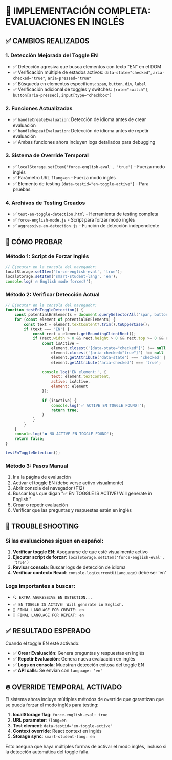 # 🚀 IMPLEMENTACIÓN COMPLETA: EVALUACIONES EN INGLÉS

## ✅ CAMBIOS REALIZADOS

### 1. **Detección Mejorada del Toggle EN**
- ✅ Detección agresiva que busca elementos con texto "EN" en el DOM
- ✅ Verificación múltiple de estados activos: `data-state="checked"`, `aria-checked="true"`, `aria-pressed="true"`
- ✅ Búsqueda en elementos específicos: `span`, `button`, `div`, `label`
- ✅ Verificación adicional de toggles y switches: `[role="switch"]`, `button[aria-pressed]`, `input[type="checkbox"]`

### 2. **Funciones Actualizadas**
- ✅ `handleCreateEvaluation`: Detección de idioma antes de crear evaluación
- ✅ `handleRepeatEvaluation`: Detección de idioma antes de repetir evaluación
- ✅ Ambas funciones ahora incluyen logs detallados para debugging

### 3. **Sistema de Override Temporal**
- ✅ `localStorage.setItem('force-english-eval', 'true')` - Fuerza modo inglés
- ✅ Parámetro URL `?lang=en` - Fuerza modo inglés
- ✅ Elemento de testing `[data-testid="en-toggle-active"]` - Para pruebas

### 4. **Archivos de Testing Creados**
- ✅ `test-en-toggle-detection.html` - Herramienta de testing completa
- ✅ `force-english-mode.js` - Script para forzar modo inglés
- ✅ `aggressive-en-detection.js` - Función de detección independiente

## 🔧 CÓMO PROBAR

### Método 1: Script de Forzar Inglés
```javascript
// Ejecutar en la consola del navegador:
localStorage.setItem('force-english-eval', 'true');
localStorage.setItem('smart-student-lang', 'en');
console.log('🔥 English mode forced!');
```

### Método 2: Verificar Detección Actual
```javascript
// Ejecutar en la consola del navegador:
function testEnToggleDetection() {
    const potentialEnElements = document.querySelectorAll('span, button, div, label, *');
    for (const element of potentialEnElements) {
        const text = element.textContent?.trim().toUpperCase();
        if (text === 'EN') {
            const rect = element.getBoundingClientRect();
            if (rect.width > 0 && rect.height > 0 && rect.top >= 0 && rect.top < 200) {
                const isActive = 
                    element.closest('[data-state="checked"]') !== null ||
                    element.closest('[aria-checked="true"]') !== null ||
                    element.getAttribute('data-state') === 'checked' ||
                    element.getAttribute('aria-checked') === 'true';
                
                console.log('EN element:', {
                    text: element.textContent,
                    active: isActive,
                    element: element
                });
                
                if (isActive) {
                    console.log('✅ ACTIVE EN TOGGLE FOUND!');
                    return true;
                }
            }
        }
    }
    console.log('❌ NO ACTIVE EN TOGGLE FOUND');
    return false;
}

testEnToggleDetection();
```

### Método 3: Pasos Manual
1. Ir a la página de evaluación
2. Activar el toggle EN (debe verse activo visualmente)
3. Abrir consola del navegador (F12)
4. Buscar logs que digan "✅ EN TOGGLE IS ACTIVE! Will generate in English."
5. Crear o repetir evaluación
6. Verificar que las preguntas y respuestas estén en inglés

## 🐛 TROUBLESHOOTING

### Si las evaluaciones siguen en español:
1. **Verificar toggle EN**: Asegurarse de que esté visualmente activo
2. **Ejecutar script de forzar**: `localStorage.setItem('force-english-eval', 'true')`
3. **Revisar consola**: Buscar logs de detección de idioma
4. **Verificar contexto React**: `console.log(currentUiLanguage)` debe ser 'en'

### Logs importantes a buscar:
- `🔍 EXTRA AGGRESSIVE EN DETECTION...`
- `✅ EN TOGGLE IS ACTIVE! Will generate in English.`
- `🎯 FINAL LANGUAGE FOR CREATE: en`
- `🎯 FINAL LANGUAGE FOR REPEAT: en`

## ✅ RESULTADO ESPERADO

Cuando el toggle EN esté activado:
- ✅ **Crear Evaluación**: Genera preguntas y respuestas en inglés
- ✅ **Repetir Evaluación**: Genera nueva evaluación en inglés
- ✅ **Logs en consola**: Muestran detección exitosa del toggle EN
- ✅ **API calls**: Se envían con `language: 'en'`

## 🔥 OVERRIDE TEMPORAL ACTIVADO

El sistema ahora incluye múltiples métodos de override que garantizan que se pueda forzar el modo inglés para testing:

1. **localStorage flag**: `force-english-eval: true`
2. **URL parameter**: `?lang=en`
3. **Test element**: `data-testid="en-toggle-active"`
4. **Context override**: React context en inglés
5. **Storage sync**: `smart-student-lang: en`

Esto asegura que haya múltiples formas de activar el modo inglés, incluso si la detección automática del toggle falla.

